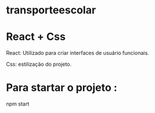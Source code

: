 # transporteescolar
# React + Css 

React: Utilizado para criar interfaces de usuário funcionais.

Css: estilização do projeto.

# Para startar o projeto :
npm start

